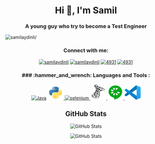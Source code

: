 <h1 align="center">Hi 👋, I'm Samil</h1>

<h3 align="center">A young guy who try to become a Test Engineer</h3>
<p align="left"> <img src=https://komarev.com/ghpvc/?username=samilaydinli alt=samilaydinli/> </p>

<!--

- 🔭 I’m currently working on ...
- 🌱 I’m currently learning ...
- 👯 I’m looking to collaborate on ...
- 🤔 I’m looking for help with ...
- 💬 Ask me about ...
- 📫 How to reach me:  **samilaydinli37@gmail.com**
- 😄 Pronouns: ...
- ⚡ Fun fact: ...
-->

<h3 align="center">Connect with me:</h3>
<p align="center">
<a href="https://linkedin.com/in/samilaydinli" target="blank"><img align="center" src="https://raw.githubusercontent.com/rahuldkjain/github-profile-readme-generator/master/src/images/icons/Social/linked-in-alt.svg" alt="samilaydinli" height="30" width="40" /></a>
<a href="https://www.hackerrank.com/samilaydinli37" target="blank"><img align="center" src="https://github.com/rahuldkjain/github-profile-readme-generator/blob/master/src/images/icons/Social/hackerrank.svg" alt="samilaydinli" height="30" width="40" /></a>
<a href="https://discord.gg/9112" target="blank"><img align="center" src="https://raw.githubusercontent.com/rahuldkjain/github-profile-readme-generator/master/src/images/icons/Social/discord.svg" alt="4931" height="30" width="40" /></a>
<a href="https://instagram.com/samilaydinli" target="blank"><img align="center" src="https://raw.githubusercontent.com/rahuldkjain/github-profile-readme-generator/master/src/images/icons/Social/instagram.svg" alt="4931" height="30" width="40" /></a>
</p>

<h3 align="center">### :hammer_and_wrench: Languages and Tools :</h3>
<p align="center">
<a href="https://www.java.com/" target="_blank"><img src="https://github.com/rahuldkjain/github-profile-readme-generator/blob/master/src/images/icons/ProgrammingLanguages/java.svg" alt="Java" width="50" height="50" /></a>
<a href="https://www.python.org" target="_blank"> <img src="https://raw.githubusercontent.com/devicons/devicon/master/icons/python/python-original.svg" alt="python" width="50" height="45"/> </a>
<a href="https://www.selenium.dev/" target="_blank"> <img src="https://github.com/rahuldkjain/github-profile-readme-generator/blob/master/src/images/icons/Testing/selenium.svg" alt="selenium" width="50" height="45"/> </a>
<a href="https://www.microsoft.com/tr-tr/sql-server/sql-server-downloads" target="_blank"> <img src="https://github.com/devicons/devicon/blob/master/icons/microsoftsqlserver/microsoftsqlserver-plain.svg" alt="microsoft-sql-server" width="50" height="50"/> </a>
<a href="https://cucumber.io/" target="_blank"> <img src="https://github.com/devicons/devicon/blob/master/icons/cucumber/cucumber-plain.svg" alt="cucumber" width="50" height="45"/> </a>
<a href="https://code.visualstudio.com/" target="_blank"> <img src="https://github.com/devicons/devicon/blob/master/icons/vscode/vscode-original.svg" alt="visualstudiocode" width="50" height="45"/> </a>

</p>

<h2 align = center>GitHub Stats</h2>
<p align = center><img src="https://github-readme-stats.vercel.app/api?username=samilaydinli&show_icons=true&theme=nightowl" alt="GitHub Stats"></p>
<p align = center><img src="https://github-readme-streak-stats.herokuapp.com?user=samilaydinli&theme=nightowl" alt="GitHub Stats"></p>
